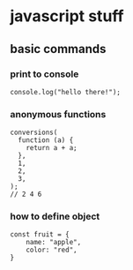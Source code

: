 # javascript stuff

## basic commands

### print to console
`console.log("hello there!");`

### anonymous functions
```
conversions(
  function (a) {
    return a + a;
  },
  1,
  2,
  3,
);
// 2 4 6
```

### how to define object
```
const fruit = {
    name: "apple",
    color: "red",
}
```

